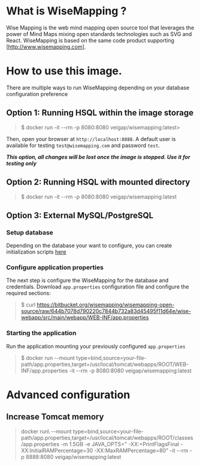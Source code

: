 # What is WiseMapping ?

Wise Mapping is the web mind mapping open source tool that leverages the power of Mind Maps mixing open standards technologies such as SVG and React.
WiseMapping is based on the same code product supporting [http://www.wisemapping.com].

# How to use this image.

There are multiple ways to run WiseMapping depending on your database configuration preference

## Option 1: Running HSQL within the image storage 

> $ docker run -it --rm -p 8080:8080 veigap/wisemapping:latest>

Then, open your browser at `http://localhost:8888`. A default user is available for testing `test@wisemapping.com` and password `test`.

***This option, all changes will be lost once the image is stopped. Use it for testing only*** 

## Option 2: Running HSQL with mounted directory

> $ docker run -it --rm -p 8080:8080 veigap/wisemapping:latest

## Option 3: External MySQL/PostgreSQL

### Setup database

Depending on the database your want to configure, you can create initialization scripts [here](https://bitbucket.org/wisemapping/wisemapping-open-source/src/develop/config/database/)

### Configure application properties

The next step is configure the WiseMapping for the database and credentials. 
Download `app.properties` configuration file and configure the required sections:

> $ curl https://bitbucket.org/wisemapping/wisemapping-open-source/raw/644b7078d790220c7844b732a83d45495f11d64e/wise-webapp/src/main/webapp/WEB-INF/app.properties 

### Starting the application

Run the application mounting your previously configured `app.properties`  

> $ docker run --mount type=bind,source=your-file-path/app.properties,target=/usr/local/tomcat/webapps/ROOT/WEB-INF/app.properties -it --rm -p 8080:8080 veigap/wisemapping:latest 

# Advanced configuration

## Increase Tomcat memory
> docker run\ 
> --mount type=bind,source<your-file-path/app.properties,target=/usr/local/tomcat/webapps/ROOT/classes/app.properties
> -m 1.5GB -e JAVA_OPTS=" -XX:+PrintFlagsFinal -XX:InitialRAMPercentage=30 -XX:MaxRAMPercentage=80"
> -it --rm -p 8888:8080 veigap/wisemapping:latest 